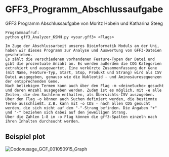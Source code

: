 # GFF3_Programm_Abschlussaufgabe
GFF3 Programm Abschlussaufgabe von Moritz Hobein und Katharina Steeg
```
Programmaufruf:
python gff3_Analyzer_KSMH.py <your.gff3> <Flags>

Im Zuge der Abschlussarbeit unseres Bioinformatik Moduls an der Uni, haben wir dieses Programm zur Analyse und Auswertung von GFF3-Dateien geschrieben.
Es zählt die verschiedenen vorhandenen Feature-Typen der Datei und gibt die prozentuale Anzahl an. Es werden außerdem die COG Kategorien extrahiert und ausgewertet. Eine verkürzte Zusammenfassung der Gene (mit Name, Feature-Typ, Start, Stop, Produkt und Strang) wird als CSV Datei ausgegeben, genauso wie die Nukleotid - und Aminosäuresequenzen der entsprechenden Gene. 
Nach beliebigen Termen kann auch über den Flag -m <deineSuche> gesucht und deren Anzahl ausgegeben werden. Zudem ist es möglich, mit -e alle Zeilen, die den Suchterm enthalten, als Übersichts-CSV auszugeben. 
Über den Flag -o können auch Suchen definiert werden, die bestimmte Terme ausschließt. Z.B. kann mit -o CDS - nach allen CDS gesucht werden, die sich nicht auf dem "-"-Strang befinden. Die Angaben "+" und "-" beziehen sich dabei auf den jeweiligen Strang.   
Über die Zahlen 1-8 im -o Flag können die gff3-Spalten einzeln nach ihren Inhalten durchsucht werden. 

```
## Beispiel plot
![Codonusage_GCF_001050915_Graph](https://user-images.githubusercontent.com/80681798/111205837-f6c4a280-85c7-11eb-842b-5b57011bc8ba.png)
